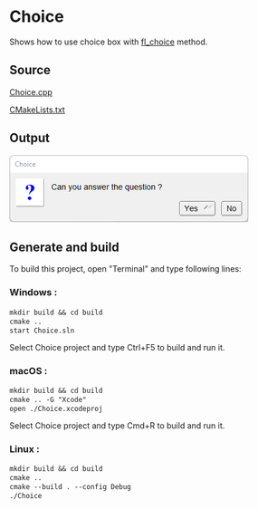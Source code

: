 # Choice

Shows how to use choice box with [fl_choice](https://www.fltk.org/doc-1.3/group__group__comdlg.html#ga36c19b29fcd5c261f3eafdf9f7126b16) method.

## Source

[Choice.cpp](Choice.cpp)

[CMakeLists.txt](CMakeLists.txt)

## Output

![output](../../../docs/Pictures/Examples/Choice.png)

## Generate and build

To build this project, open "Terminal" and type following lines:

### Windows :

``` shell
mkdir build && cd build
cmake .. 
start Choice.sln
```

Select Choice project and type Ctrl+F5 to build and run it.

### macOS :

``` shell
mkdir build && cd build
cmake .. -G "Xcode"
open ./Choice.xcodeproj
```

Select Choice project and type Cmd+R to build and run it.

### Linux :

``` shell
mkdir build && cd build
cmake .. 
cmake --build . --config Debug
./Choice
```
